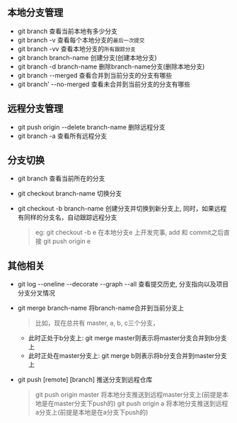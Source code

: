 ## 本地分支管理

* git branch 查看当前本地有多少分支
* git branch -v 查看每个本地分支的`最后一次提交`
* git branch -vv 查看本地分支的`所有跟踪分支`
* git branch branch-name 创建分支(创建本地分支)
* git branch -d branch-name 删除branch-name分支(删除本地分支)
* git branch --merged 查看合并到当前分支的分支有哪些
* git branch' --no-merged 查看未合并到当前分支的分支有哪些


## 远程分支管理

* git push origin --delete branch-name 删除远程分支
* git branch -a 查看所有远程分支

## 分支切换
* git branch 查看当前所在的分支
* git checkout branch-name 切换分支
* git checkout -b branch-name 创建分支并切换到新分支上, 同时，如果远程有同样的分支名，自动跟踪远程分支

  > eg: git checkout -b e
    在本地分支e 上开发完事, add 和 commit之后直接 git push origin e



## 其他相关

* git log --oneline --decorate --graph --all 查看提交历史, 分支指向以及项目分支分叉情况
* git merge branch-name 将branch-name合并到当前分支上

  > 比如，现在总共有 master, a, b, c三个分支，

   * 此时正处于b分支上:
      git merge master则表示将master分支合并到b分支上
   * 此时正处在master分支上:
      git merge b则表示将b分支合并到master分支上
* git push [remote] [branch] 推送分支到远程仓库

  > git push origin master 将本地分支推送到远程master分支上(前提是本地是在master分支下push的)
    git push origin a 将本地分支推送到远程a分支上(前提是本地是在a分支下push的)
